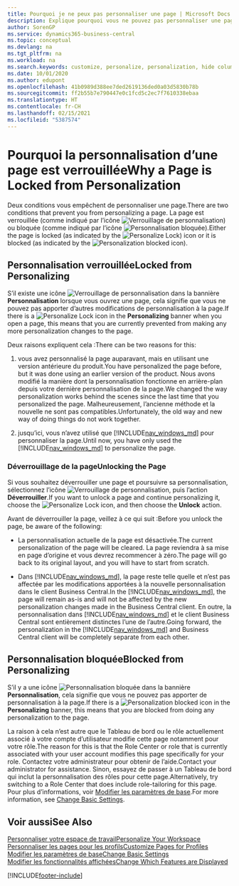 ```yaml
---
title: Pourquoi je ne peux pas personnaliser une page | Microsoft Docs
description: Explique pourquoi vous ne pouvez pas personnaliser une page et ce que vous pouvez faire pour la déverrouiller et pouvoir ainsi la personnaliser.
author: SorenGP
ms.service: dynamics365-business-central
ms.topic: conceptual
ms.devlang: na
ms.tgt_pltfrm: na
ms.workload: na
ms.search.keywords: customize, personalize, personalization, hide columns, remove fields, move fields
ms.date: 10/01/2020
ms.author: edupont
ms.openlocfilehash: 41b0989d388ee7ded2619136ded0a03d5830b78b
ms.sourcegitcommit: ff2b55b7e790447e0c1fcd5c2ec7f7610338ebaa
ms.translationtype: HT
ms.contentlocale: fr-CH
ms.lasthandoff: 02/15/2021
ms.locfileid: "5387574"
---
```

# <a name="why-a-page-is-locked-from-personalization"></a><span data-ttu-id="15060-103">Pourquoi la personnalisation d’une page est verrouillée</span><span class="sxs-lookup"><span data-stu-id="15060-103">Why a Page is Locked from Personalization</span></span>

<span data-ttu-id="15060-104">Deux conditions vous empêchent de personnaliser une page.</span><span class="sxs-lookup"><span data-stu-id="15060-104">There are two conditions that prevent you from personalizing a page.</span></span> <span data-ttu-id="15060-105">La page est verrouillée (comme indiqué par l’icône ![Verrouillage de personnalisation](media/personalization-lock-icon.png "Verrouillage de personnalisation")) ou bloquée (comme indiqué par l’icône ![Personnalisation bloquée](media/personalization-blocked-icon.png "Personnalisation bloquée")).</span><span class="sxs-lookup"><span data-stu-id="15060-105">Either the page is locked (as indicated by the ![Personalize Lock](media/personalization-lock-icon.png "Personalize lock")) icon or it is blocked (as indicated by the ![Personalization blocked](media/personalization-blocked-icon.png "Personalization blocked") icon).</span></span>

## <a name="locked-from-personalizing"></a><span data-ttu-id="15060-106">Personnalisation verrouillée</span><span class="sxs-lookup"><span data-stu-id="15060-106">Locked from Personalizing</span></span>

<span data-ttu-id="15060-107">S’il existe une icône ![Verrouillage de personnalisation](media/personalization-lock-icon.png "Verrouillage de personnalisation") dans la bannière **Personnalisation** lorsque vous ouvrez une page, cela signifie que vous ne pouvez pas apporter d’autres modifications de personnalisation à la page.</span><span class="sxs-lookup"><span data-stu-id="15060-107">If there is a ![Personalize Lock](media/personalization-lock-icon.png "Personalize lock") icon in the **Personalizing** banner when you open a page, this means that you are currently prevented from making any more personalization changes to the page.</span></span>

<!-- This is because we changed the way personalization works behind the scenes since the last time that you personalized the page. Unfortunately, the old way and new of doing things do not work together.

The page currently includes the last personalization changes that you made. If you want to continue personalizing the page, then you can choose the lock icon and then **Unlock**. Just be aware that if you choose to unlock the page, the current personalization of the page will be cleared, and you will have to start from scratch.
-->

<span data-ttu-id="15060-108">Deux raisons expliquent cela :</span><span class="sxs-lookup"><span data-stu-id="15060-108">There can be two reasons for this:</span></span>

1. <span data-ttu-id="15060-109">vous avez personnalisé la page auparavant, mais en utilisant une version antérieure du produit.</span><span class="sxs-lookup"><span data-stu-id="15060-109">You have personalized the page before, but it was done using an earlier version of the product.</span></span> <span data-ttu-id="15060-110">Nous avons modifié la manière dont la personnalisation fonctionne en arrière-plan depuis votre dernière personnalisation de la page.</span><span class="sxs-lookup"><span data-stu-id="15060-110">We changed the way personalization works behind the scenes since the last time that you personalized the page.</span></span> <span data-ttu-id="15060-111">Malheureusement, l’ancienne méthode et la nouvelle ne sont pas compatibles.</span><span class="sxs-lookup"><span data-stu-id="15060-111">Unfortunately, the old way and new way of doing things do not work together.</span></span>

2. <span data-ttu-id="15060-112">jusqu’ici, vous n’avez utilisé que [!INCLUDE[nav_windows_md](includes/nav_windows_md.md)] pour personnaliser la page.</span><span class="sxs-lookup"><span data-stu-id="15060-112">Until now, you have only used the [!INCLUDE[nav_windows_md](includes/nav_windows_md.md)] to personalize the page.</span></span>

### <a name="unlocking-the-page"></a><span data-ttu-id="15060-113">Déverrouillage de la page</span><span class="sxs-lookup"><span data-stu-id="15060-113">Unlocking the Page</span></span>

<span data-ttu-id="15060-114">Si vous souhaitez déverrouiller une page et poursuivre sa personnalisation, sélectionnez l’icône ![Verrouillage de personnalisation](media/personalization-lock-icon.png "Verrouillage de personnalisation"), puis l’action **Déverrouiller**.</span><span class="sxs-lookup"><span data-stu-id="15060-114">If you want to unlock a page and continue personalizing it, choose the ![Personalize Lock](media/personalization-lock-icon.png "Personalize lock") icon, and then choose the **Unlock** action.</span></span>  

<span data-ttu-id="15060-115">Avant de déverrouiller la page, veillez à ce qui suit :</span><span class="sxs-lookup"><span data-stu-id="15060-115">Before you unlock the page, be aware of the following:</span></span>

- <span data-ttu-id="15060-116">La personnalisation actuelle de la page est désactivée.</span><span class="sxs-lookup"><span data-stu-id="15060-116">The current personalization of the page will be cleared.</span></span> <span data-ttu-id="15060-117">La page reviendra à sa mise en page d’origine et vous devrez recommencer à zéro.</span><span class="sxs-lookup"><span data-stu-id="15060-117">The page will go back to its original layout, and you will have to start from scratch.</span></span>

- <span data-ttu-id="15060-118">Dans [!INCLUDE[nav_windows_md](includes/nav_windows_md.md)], la page reste telle quelle et n’est pas affectée par les modifications apportées à la nouvelle personnalisation dans le client Business Central.</span><span class="sxs-lookup"><span data-stu-id="15060-118">In the [!INCLUDE[nav_windows_md](includes/nav_windows_md.md)], the page will remain as-is and will not be affected by the new personalization changes made in the Business Central client.</span></span> <span data-ttu-id="15060-119">En outre, la personnalisation dans [!INCLUDE[nav_windows_md](includes/nav_windows_md.md)] et le client Business Central sont entièrement distinctes l’une de l’autre.</span><span class="sxs-lookup"><span data-stu-id="15060-119">Going forward, the personalization in the [!INCLUDE[nav_windows_md](includes/nav_windows_md.md)] and Business Central client will be completely separate from each other.</span></span>

## <a name="blocked-from-personalizing"></a><span data-ttu-id="15060-120">Personnalisation bloquée</span><span class="sxs-lookup"><span data-stu-id="15060-120">Blocked from Personalizing</span></span>

<span data-ttu-id="15060-121">S’il y a une icône ![Personnalisation bloquée](media/personalization-blocked-icon.png "Personnalisation bloquée") dans la bannière **Personnalisation**, cela signifie que vous ne pouvez pas apporter de personnalisation à la page.</span><span class="sxs-lookup"><span data-stu-id="15060-121">If there is a ![Personalization blocked](media/personalization-blocked-icon.png "Personalization blocked") icon in the **Personalizing** banner, this means that you are blocked from doing any personalization to the page.</span></span>

<!-- Only text is translated, so removing this image for non-English UX reasons.  ![Personalize blocked](media/personalization-blocked.png "Personalize lock") -->

<span data-ttu-id="15060-122">La raison à cela n’est autre que le Tableau de bord ou le rôle actuellement associé à votre compte d’utilisateur modifie cette page notamment pour votre rôle.</span><span class="sxs-lookup"><span data-stu-id="15060-122">The reason for this is that the Role Center or role that is currently associated with your user account modifies this page specifically for your role.</span></span> <span data-ttu-id="15060-123">Contactez votre administrateur pour obtenir de l’aide.</span><span class="sxs-lookup"><span data-stu-id="15060-123">Contact your administrator for assistance.</span></span> <span data-ttu-id="15060-124">Sinon, essayez de passer à un Tableau de bord qui inclut la personnalisation des rôles pour cette page.</span><span class="sxs-lookup"><span data-stu-id="15060-124">Alternatively, try switching to a Role Center that does include role-tailoring for this page.</span></span> <span data-ttu-id="15060-125">Pour plus d’informations, voir [Modifier les paramètres de base](ui-change-basic-settings.md).</span><span class="sxs-lookup"><span data-stu-id="15060-125">For more information, see [Change Basic Settings](ui-change-basic-settings.md).</span></span>

## <a name="see-also"></a><span data-ttu-id="15060-126">Voir aussi</span><span class="sxs-lookup"><span data-stu-id="15060-126">See Also</span></span>
[<span data-ttu-id="15060-127">Personnaliser votre espace de travail</span><span class="sxs-lookup"><span data-stu-id="15060-127">Personalize Your Workspace</span></span>](ui-personalization-user.md)  
[<span data-ttu-id="15060-128">Personnaliser les pages pour les profils</span><span class="sxs-lookup"><span data-stu-id="15060-128">Customize Pages for Profiles</span></span>](ui-personalization-manage.md)  
[<span data-ttu-id="15060-129">Modifier les paramètres de base</span><span class="sxs-lookup"><span data-stu-id="15060-129">Change Basic Settings</span></span>](ui-change-basic-settings.md)  
[<span data-ttu-id="15060-130">Modifier les fonctionnalités affichées</span><span class="sxs-lookup"><span data-stu-id="15060-130">Change Which Features are Displayed</span></span>](ui-experiences.md)  


[!INCLUDE[footer-include](includes/footer-banner.md)]
